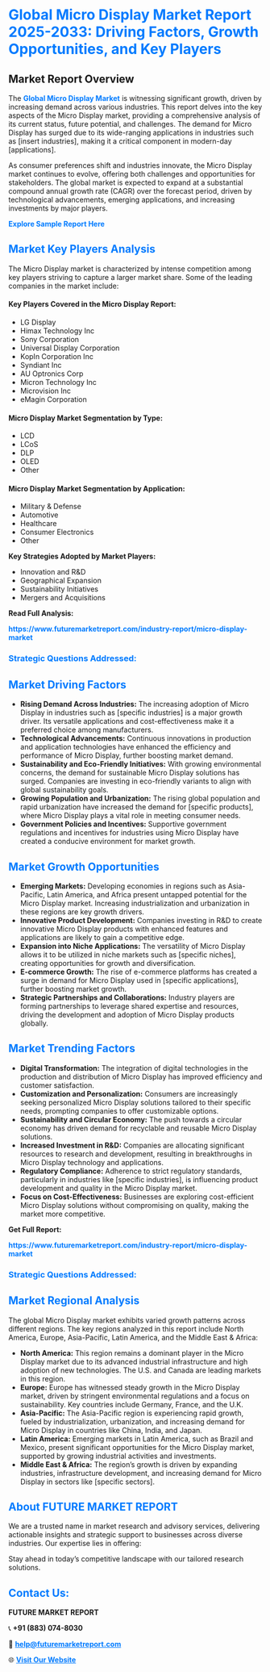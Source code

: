<h1 style="color: #007BFF;">Global Micro Display Market Report 2025-2033: Driving Factors, Growth Opportunities, and Key Players</h1>

<section id="overview">
<h2>Market Report Overview</h2>
<p>The <a href="https://www.futuremarketreport.com/industry-report/micro-display-market" style="color: #007BFF; text-decoration: none;"><strong>Global Micro Display Market</strong></a> is witnessing significant growth, driven by increasing demand across various industries. This report delves into the key aspects of the Micro Display market, providing a comprehensive analysis of its current status, future potential, and challenges. The demand for Micro Display has surged due to its wide-ranging applications in industries such as [insert industries], making it a critical component in modern-day [applications].</p>
<p>As consumer preferences shift and industries innovate, the Micro Display market continues to evolve, offering both challenges and opportunities for stakeholders. The global market is expected to expand at a substantial compound annual growth rate (CAGR) over the forecast period, driven by technological advancements, emerging applications, and increasing investments by major players.</p>
</section>

<section id="overview">
<p><a href="https://www.futuremarketreport.com/request-sample/reportId=81513" style="color: #007BFF; text-decoration: none;"><strong>Explore Sample Report Here</strong></a></p>
</section>

<section id="key-players">
<h2 style="color: #007BFF;">Market Key Players Analysis</h2>
<p>The Micro Display market is characterized by intense competition among key players striving to capture a larger market share. Some of the leading companies in the market include:</p>
<h4>Key Players Covered in the Micro Display Report:</h4>
<ul><li>LG Display</li><li>Himax Technology Inc</li><li>Sony Corporation</li><li>Universal Display Corporation</li><li>KopIn Corporation Inc</li><li>Syndiant Inc</li><li>AU Optronics Corp</li><li>Micron Technology Inc</li><li>Microvision Inc</li><li>eMagin Corporation</li></ul>
<h4>Micro Display Market Segmentation by Type:</h4>
<ul><li>LCD</li><li>LCoS</li><li>DLP</li><li>OLED</li><li>Other</li></ul>

<h4>Micro Display Market Segmentation by Application:</h4>
<ul><li>Military &amp; Defense</li><li>Automotive</li><li>Healthcare</li><li>Consumer Electronics</li><li>Other</li></ul>
<p><strong>Key Strategies Adopted by Market Players:</strong></p>
<ul>
<li>Innovation and R&D</li>
<li>Geographical Expansion</li>
<li>Sustainability Initiatives</li>
<li>Mergers and Acquisitions</li>
</ul>
</section>

<section>
<p><strong>Read Full Analysis: </strong></p><a href="https://www.futuremarketreport.com/industry-report/micro-display-market" style="color: #007BFF; text-decoration: none;"><strong>https://www.futuremarketreport.com/industry-report/micro-display-market</strong></a>
<h3 style="color: #007BFF;">Strategic Questions Addressed:</h3>
</section>

<section id="driving-factors">
<h2 style="color: #007BFF;">Market Driving Factors</h2>
<ul>
<li><strong>Rising Demand Across Industries:</strong> The increasing adoption of Micro Display in industries such as [specific industries] is a major growth driver. Its versatile applications and cost-effectiveness make it a preferred choice among manufacturers.</li>
<li><strong>Technological Advancements:</strong> Continuous innovations in production and application technologies have enhanced the efficiency and performance of Micro Display, further boosting market demand.</li>
<li><strong>Sustainability and Eco-Friendly Initiatives:</strong> With growing environmental concerns, the demand for sustainable Micro Display solutions has surged. Companies are investing in eco-friendly variants to align with global sustainability goals.</li>
<li><strong>Growing Population and Urbanization:</strong> The rising global population and rapid urbanization have increased the demand for [specific products], where Micro Display plays a vital role in meeting consumer needs.</li>
<li><strong>Government Policies and Incentives:</strong> Supportive government regulations and incentives for industries using Micro Display have created a conducive environment for market growth.</li>
</ul>
</section>

<section id="growth-opportunities">
<h2 style="color: #007BFF;">Market Growth Opportunities</h2>
<ul>
<li><strong>Emerging Markets:</strong> Developing economies in regions such as Asia-Pacific, Latin America, and Africa present untapped potential for the Micro Display market. Increasing industrialization and urbanization in these regions are key growth drivers.</li>
<li><strong>Innovative Product Development:</strong> Companies investing in R&D to create innovative Micro Display products with enhanced features and applications are likely to gain a competitive edge.</li>
<li><strong>Expansion into Niche Applications:</strong> The versatility of Micro Display allows it to be utilized in niche markets such as [specific niches], creating opportunities for growth and diversification.</li>
<li><strong>E-commerce Growth:</strong> The rise of e-commerce platforms has created a surge in demand for Micro Display used in [specific applications], further boosting market growth.</li>
<li><strong>Strategic Partnerships and Collaborations:</strong> Industry players are forming partnerships to leverage shared expertise and resources, driving the development and adoption of Micro Display products globally.</li>
</ul>
</section>

<section id="trending-factors">
<h2 style="color: #007BFF;">Market Trending Factors</h2>
<ul>
<li><strong>Digital Transformation:</strong> The integration of digital technologies in the production and distribution of Micro Display has improved efficiency and customer satisfaction.</li>
<li><strong>Customization and Personalization:</strong> Consumers are increasingly seeking personalized Micro Display solutions tailored to their specific needs, prompting companies to offer customizable options.</li>
<li><strong>Sustainability and Circular Economy:</strong> The push towards a circular economy has driven demand for recyclable and reusable Micro Display solutions.</li>
<li><strong>Increased Investment in R&D:</strong> Companies are allocating significant resources to research and development, resulting in breakthroughs in Micro Display technology and applications.</li>
<li><strong>Regulatory Compliance:</strong> Adherence to strict regulatory standards, particularly in industries like [specific industries], is influencing product development and quality in the Micro Display market.</li>
<li><strong>Focus on Cost-Effectiveness:</strong> Businesses are exploring cost-efficient Micro Display solutions without compromising on quality, making the market more competitive.</li>
</ul>
</section>

<section>
<p><strong>Get Full Report: </strong></p><a href="https://www.futuremarketreport.com/industry-report/micro-display-market" style="color: #007BFF; text-decoration: none;"><strong>https://www.futuremarketreport.com/industry-report/micro-display-market</strong></a>
<h3 style="color: #007BFF;">Strategic Questions Addressed:</h3>
</section>


<section id="regional-analysis">
<h2 style="color: #007BFF;">Market Regional Analysis</h2>
<p>The global Micro Display market exhibits varied growth patterns across different regions. The key regions analyzed in this report include North America, Europe, Asia-Pacific, Latin America, and the Middle East & Africa:</p>
<ul>
<li><strong>North America:</strong> This region remains a dominant player in the Micro Display market due to its advanced industrial infrastructure and high adoption of new technologies. The U.S. and Canada are leading markets in this region.</li>
<li><strong>Europe:</strong> Europe has witnessed steady growth in the Micro Display market, driven by stringent environmental regulations and a focus on sustainability. Key countries include Germany, France, and the U.K.</li>
<li><strong>Asia-Pacific:</strong> The Asia-Pacific region is experiencing rapid growth, fueled by industrialization, urbanization, and increasing demand for Micro Display in countries like China, India, and Japan.</li>
<li><strong>Latin America:</strong> Emerging markets in Latin America, such as Brazil and Mexico, present significant opportunities for the Micro Display market, supported by growing industrial activities and investments.</li>
<li><strong>Middle East & Africa:</strong> The region’s growth is driven by expanding industries, infrastructure development, and increasing demand for Micro Display in sectors like [specific sectors].</li>
</ul>
</section>

<footer>
<h2 style="color: #007BFF;">About FUTURE MARKET REPORT</h2>
<p>We are a trusted name in market research and advisory services, delivering actionable insights and strategic support to businesses across diverse industries. Our expertise lies in offering:</p>

<p>Stay ahead in today’s competitive landscape with our tailored research solutions.</p>

<h2 style="color: #007BFF;">Contact Us:</h2>
<p><strong>FUTURE MARKET REPORT</strong></p>
<p>📞 <strong>+91 (883) 074-8030</strong></p>
<p>📧 <strong><a href="mailto:help@futuremarketreport.com" style="color: #007BFF;">help@futuremarketreport.com</a></strong></p>
<p>🌐 <strong><a href="https://www.futuremarketreport.com/" style="color: #007BFF;">Visit Our Website</a></strong></p>
</footer>